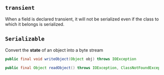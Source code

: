 ## `transient`
When a field is declared transient, it will not be serialized even if the class to which it belongs is serialized.

## `Serializable`
Convert the **state** of an object into a byte stream

```java
public final void writeObject(Object obj) throws IOException

public final Object readObject() throws IOException, ClassNotFoundException
```